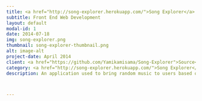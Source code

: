 ```yaml
---
title: <a href="http://song-explorer.herokuapp.com/">Song Explorer</a>
subtitle: Front End Web Development
layout: default
modal-id: 1
date: 2014-07-18
img: song-explorer.png
thumbnail: song-explorer-thumbnail.png
alt: image-alt
project-date: April 2014
client: <a href="https://github.com/Yamikamisama/Song-Explorer">Source</a>
category: <a href="http://song-explorer.herokuapp.com/">Song Explorer</a>
description: An application used to bring random music to users based on genres.



---
```

